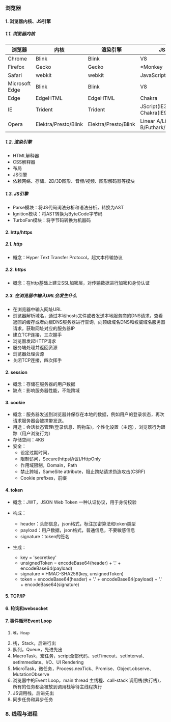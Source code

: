 ### 浏览器

#### 1. 浏览器内核、JS引擎

##### 1.1. 浏览器内核

| 浏览器            | 内核                   | 渲染引擎                 | JS引擎                                 |
| -------------- | -------------------- | -------------------- | ------------------------------------ |
| Chrome         | Blink                | Blink                | V8                                   |
| Firefox        | Gecko                | Gecko                | *Monkey                              |
| Safari         | webkit               | webkit               | JavaScriptCore  Nitro                |
| Microsoft Edge | Blink                | Blink                | V8                                   |
| Edge           | EdgeHTML             | EdgeHTML             | Chakra                               |
| IE             | Trident              | Trident              | JScript(IE3-IE8)/ Chakra(IE9+)       |
| Opera          | Elektra/Presto/Blink | Elektra/Presto/Blink | Linear A/Linear B/Futhark/Carakan/V8 |

##### 1.2. 渲染引擎

+ HTML解释器
+ CSS解释器
+ 布局
+ JS引擎
+ 依赖网络、存储、2D/3D图形、音频/视频、图形解码器等模块

##### 1.3. JS引擎

+ Parse模块：将JS代码词法分析和语法分析，转换为AST
+ Ignition模块：将AST转换为ByteCode字节码
+ TurboFan模块：将字节码转换为机器码

#### 2. http/https

##### 2.1. http

+ 概念：Hyper Text Transfer Protocol，超文本传输协议

##### 2.2. https

+ 概念：在http基础上建立SSL加密层，对传输数据进行加密和身份认证

##### 2.3. 在浏览器中输入URL会发生什么

+ 在浏览器中输入网址URL
+ 浏览器解析域名，通过本地hosts文件或者发送本地服务商的DNS请求，查看返回的缓存或者向根DNS服务器进行查询，向顶级域名DNS和权威域名服务器请求，获取网址对应的服务器IP
+ 建立TCP连接，三次握手
+ 浏览器发起HTTP请求
+ 服务端处理并返回资源
+ 浏览器处理资源
+ 关闭TCP连接，四次挥手

#### 2. session

+ 概念：存储在服务器的用户数据
+ 缺点：影响服务器性能，不能跨域 

#### 3. cookie

+ 概念：服务器发送到浏览器并保存在本地的数据，例如用户的登录状态，再次请求服务器会被携带发送。
+ 用途：会话状态管理(登录信息、购物车)，个性化设置（主题），浏览器行为跟踪（用户浏览行为）
+ 存储空间：4KB
+ 安全：
  + 设定过期时间，
  + 限制访问，Secure(https协议)/HttpOnly
  + 作用域限制，Domain，Path
  + 禁止跨域，SameSite attribute，阻止跨站请求伪造攻击(CSRF)
  + Cookie prefixes，前缀

#### 4. token

+ 概念：JWT，JSON Web Token 一种认证协议，用于身份校验

+ 构成：
  
  + header：头部信息，json格式，标注加密算法和token类型
  + payload：用户数据，json格式，普通信息，不要敏感信息
  + signature：token的签名

+ 生成：
  
  + key = 'secretkey'   
  + unsignedToken = encodeBase64(header) + '.' + encodeBase64(payload)  
  + signature = HMAC-SHA256(key, unsignedToken)
  + token = encodeBase64(header) + '.' + encodeBase64(payload) + '.' + encodeBase64(signature) 

#### 5. TCP/IP

#### 6. 轮询和websocket

#### 7. 事件循环Event Loop

1. ```
   堆，Heap
   ```
2. 栈，Stack，后进行出
3. 队列，Queue，先进先出
4. MacroTask，宏任务，script全部代码、setTimeout、setInterval、setImmediate、I/O、UI Rendering
5. MicroTask，微任务，Process.nexTick、Promise、Object.observe、MutationObserve
6. 浏览器中的Event Loop，main thread 主线程、call-stack 调用栈(执行栈)，所有的任务都会被放到调用栈等待主线程执行
7. JS调用栈，后进先出
8. 同步任务和异步任务

### 8. 线程与进程
